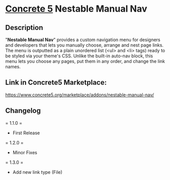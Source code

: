 [Concrete 5](https://www.concrete5.org) Nestable Manual Nav
===========================================================

Description
-----------
"**Nestable Manual Nav**" provides a custom navigation menu for designers and developers that lets you manually choose, arrange and nest page links. The menu is outputted as a plain unordered list (&lt;ul&gt; and &lt;li&gt; tags) ready to be styled via your theme's CSS. Unlike the built-in auto-nav block, this menu lets you choose any pages, put them in any order, and change the link names.

Link in Concrete5 Marketplace:
------------------------------
https://www.concrete5.org/marketplace/addons/nestable-manual-nav/

Changelog
---------
= 1.1.0 =
* First Release

= 1.2.0 =
* Minor Fixes

= 1.3.0 =
* Add new link type (File)
